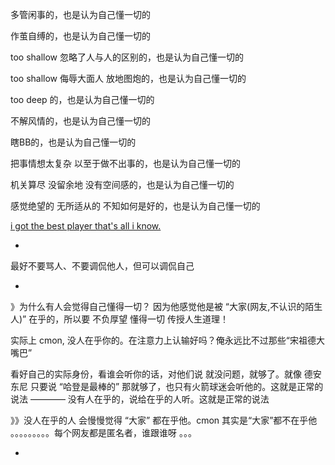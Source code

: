 
多管闲事的，也是认为自己懂一切的

作茧自缚的，也是认为自己懂一切的

too shallow 忽略了人与人的区别的，也是认为自己懂一切的

too shallow 侮辱大面人 放地图炮的，也是认为自己懂一切的

too deep 的，也是认为自己懂一切的

不解风情的，也是认为自己懂一切的

瞎BB的，也是认为自己懂一切的

把事情想太复杂 以至于做不出事的，也是认为自己懂一切的

机关算尽 没留余地 没有空间感的，也是认为自己懂一切的

感觉绝望的 无所适从的 不知如何是好的，也是认为自己懂一切的

[i got the best player that's all i know. ](https://twitter.com/hoopshype/status/852551345408274434)

-

最好不要骂人、不要调侃他人，但可以调侃自己

-


》为什么有人会觉得自己懂得一切？
因为他感觉他是被 “大家(网友,不认识的陌生人)” 在乎的，所以要 不负厚望 懂得一切 传授人生道理！

实际上
cmon, 没人在乎你的。在注意力上认输好吗？俺永远比不过那些“宋祖德大嘴巴”

看好自己的实际身份，看谁会听你的话，对他们说 就没问题，就够了。就像 德安东尼 只要说 “哈登是最棒的” 那就够了，也只有火箭球迷会听他的。这就是正常的说法 ———— 没有人在乎的，说给在乎的人听。这就是正常的说法

》》没人在乎的人 会慢慢觉得 “大家” 都在乎他。cmon 其实是“大家”都不在乎他 。。。。。。。。。每个网友都是匿名者，谁跟谁呀 。。。

-
